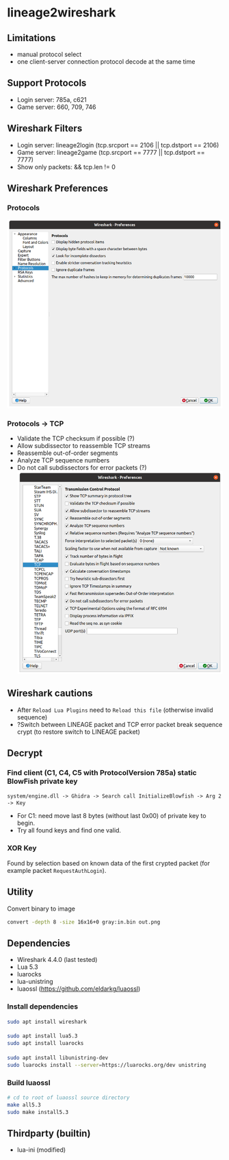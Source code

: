 # lineage2wireshark

## Limitations
* manual protocol select
* one client-server connection protocol decode at the same time

## Support Protocols
* Login server: 785a, c621
* Game server: 660, 709, 746

## Wireshark Filters
* Login server: lineage2login (tcp.srcport == 2106 || tcp.dstport == 2106)
* Game server: lineage2game (tcp.srcport == 7777 || tcp.dstport == 7777)
* Show only packets: && tcp.len != 0

## Wireshark Preferences
### Protocols
![Preferences](doc/wireshark_pref_prot.png)
### Protocols -> TCP
* Validate the TCP checksum if possible (?)
* Allow subdissector to reassemble TCP streams
* Reassemble out-of-order segments
* Analyze TCP sequence numbers
* Do not call subdissectors for error packets (?)
![Preferences](doc/wireshark_pref_tcp.png)

## Wireshark cautions
* After `Reload Lua Plugins` need to `Reload this file` (otherwise invalid sequence)
* ?Switch between LINEAGE packet and TCP error packet break sequence crypt
(to restore switch to LINEAGE packet)

## Decrypt
### Find client (C1, C4, C5 with ProtocolVersion 785a) static BlowFish private key
```
system/engine.dll -> Ghidra -> Search call InitializeBlowfish -> Arg 2 -> Key
```
* For C1: need move last 8 bytes (without last 0x00) of private key to begin.
* Try all found keys and find one valid.

### XOR Key
Found by selection based on known data of the first crypted packet
(for example packet `RequestAuthLogin`).

## Utility
Convert binary to image
```sh
convert -depth 8 -size 16x16+0 gray:in.bin out.png
```

## Dependencies
* Wireshark 4.4.0 (last tested)
* Lua 5.3
* luarocks
* lua-unistring
* luaossl (https://github.com/eldarkg/luaossl)

### Install dependencies
```sh
sudo apt install wireshark

sudo apt install lua5.3
sudo apt install luarocks

sudo apt install libunistring-dev
sudo luarocks install --server=https://luarocks.org/dev unistring
```

### Build luaossl
```sh
# cd to root of luaossl source directory
make all5.3
sudo make install5.3
```

## Thirdparty (builtin)
* lua-ini (modified)
